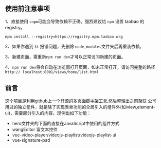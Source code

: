 ## 使用前注意事项

1、直接使用 `cnpm`可能会导致依赖不正确。强烈建议给 `npm` 设置 taobao 的 registry。

`npm install --registry=https://registry.npm.taobao.org`

2、如果你遇到 `$t` 报错问题，先删除 `node_modules`文件夹后再重装依赖。

3、新建页面，需重新`npm run dev`才可以正常访问新建的页面。

4、`npm run dev`将会自动在浏览器打开页面，如未正常打开，请访问完整的路径`http:// localhost:8091/views/home/list.html`


## 前言
这个项目是利用github上一个开源的[多页面脚手架工具](https://github.com/lovekyrie/vue-cli-multi-page),然后整理出之前聚联
公司用过的独立组件，就是除了实现表单功能的全局引入的组件外(如iview,element-ui)，需要部分引入的内容。现例出如下功能：
* hero文件夹的下面的直接在JavaScript中使用的组件方式
* wangEditor 富文本控件
* vue-video-player/videojs-playlist/videojs-playlist-ui
* vue-signature-pad  